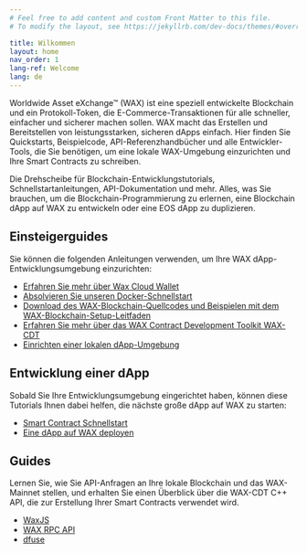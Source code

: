 ```yaml
---
# Feel free to add content and custom Front Matter to this file.
# To modify the layout, see https://jekyllrb.com/dev-docs/themes/#overriding-theme-defaults

title: Wilkommen
layout: home
nav_order: 1
lang-ref: Welcome
lang: de
---
```


Worldwide Asset eXchange™ (WAX) ist eine speziell entwickelte Blockchain und ein Protokoll-Token, die E-Commerce-Transaktionen für alle schneller, einfacher und sicherer machen sollen. WAX macht das Erstellen und Bereitstellen von leistungsstarken, sicheren dApps einfach. Hier finden Sie Quickstarts, Beispielcode, API-Referenzhandbücher und alle Entwickler-Tools, die Sie benötigen, um eine lokale WAX-Umgebung einzurichten und Ihre Smart Contracts zu schreiben.

Die Drehscheibe für Blockchain-Entwicklungstutorials, Schnellstartanleitungen, API-Dokumentation und mehr. Alles, was Sie brauchen, um die Blockchain-Programmierung zu erlernen, eine Blockchain dApp auf WAX zu entwickeln oder eine EOS dApp zu duplizieren.

## Einsteigerguides
Sie können die folgenden Anleitungen verwenden, um Ihre WAX dApp-Entwicklungsumgebung einzurichten:

* [Erfahren Sie mehr über Wax Cloud Wallet](/en/wax-cloud-wallet/)
* [Absolvieren Sie unseren Docker-Schnellstart](/en/dapp-development/docker-setup/)
* [Download des WAX-Blockchain-Quellcodes und Beispielen mit dem WAX-Blockchain-Setup-Leitfaden](/en/dapp-development/wax-blockchain-setup/)
* [Erfahren Sie mehr über das WAX Contract Development Toolkit WAX-CDT](/en/dapp-development/wax-cdt/)
* [Einrichten einer lokalen dApp-Umgebung](/en/dapp-development/setup-local-dapp-environment/)
## Entwicklung einer dApp
Sobald Sie Ihre Entwicklungsumgebung eingerichtet haben, können diese Tutorials Ihnen dabei helfen, die nächste große dApp auf WAX zu starten:

* [Smart Contract Schnellstart](/en/dapp-development/smart-contract-quickstart/) 
* [Eine dApp auf WAX deployen](/en/dapp-development/deploy-dapp-on-wax/deploy_source)

## Guides
Lernen Sie, wie Sie API-Anfragen an Ihre lokale Blockchain und das WAX-Mainnet stellen, und erhalten Sie einen Überblick über die WAX-CDT C++ API, die zur Erstellung Ihrer Smart Contracts verwendet wird.

* [WaxJS](/en/wax-cloud-wallet/waxjs/)
* [WAX RPC API](/en/api-reference/rpc_api)
* [dfuse](/en/api-reference/dfuse/)
